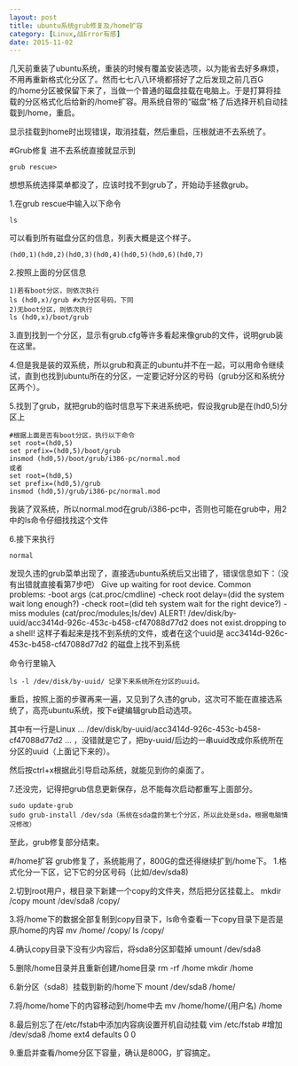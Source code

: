 ```yaml
---
layout: post
title: ubuntu系统grub修复及/home扩容
category: [Linux,战Error有感]
date: 2015-11-02
---
```

几天前重装了ubuntu系统，重装的时候有覆盖安装选项，以为能省去好多麻烦，不用再重新格式化分区了。然而七七八八环境都搭好了之后发现之前几百G的/home分区被保留下来了，当做一个普通的磁盘挂载在电脑上。于是打算将挂载的分区格式化后给新的/home扩容。用系统自带的“磁盘”格了后选择开机自动挂载到/home，重启。

显示挂载到home时出现错误，取消挂载，然后重启，压根就进不去系统了。
<!-- more -->

#Grub修复
进不去系统直接就显示到
	
	grub rescue>

想想系统选择菜单都没了，应该时找不到grub了，开始动手拯救grub。

1.在grub rescue中输入以下命令
	
	ls


可以看到所有磁盘分区的信息，列表大概是这个样子。
	
	(hd0,1)(hd0,2)(hd0,3)(hd0,4)(hd0,5)(hd0,6)(hd0,7)

2.按照上面的分区信息
		
	1)若有boot分区，则依次执行
	ls (hd0,x)/grub #x为分区号码，下同
	2)无boot分区，则依次执行
	ls (hd0,x)/boot/grub
	
3.直到找到一个分区，显示有grub.cfg等许多看起来像grub的文件，说明grub装在这里。

4.但是我是装的双系统，所以grub和真正的ubuntu并不在一起，可以用命令继续试，直到也找到ubuntu所在的分区，一定要记好分区的号码（grub分区和系统分区两个）。

5.找到了grub，就把grub的临时信息写下来进系统吧，假设我grub是在(hd0,5)分区上
	
	#根据上面是否有boot分区，执行以下命令
	set root=(hd0,5)
	set prefix=(hd0,5)/boot/grub
	insmod (hd0,5)/boot/grub/i386-pc/normal.mod
	或者
	set root=(hd0,5)
	set prefix=(hd0,5)/grub
	insmod (hd0,5)/grub/i386-pc/normal.mod
我装了双系统，所以normal.mod在grub/i386-pc中，否则也可能在grub中，用2中的ls命令仔细找找这个文件

6.接下来执行
	
	normal
发现久违的grub菜单出现了，直接选ubuntu系统后又出错了，错误信息如下：（没有出错就直接看第7步吧）
	Give up waiting for root device. Common problems: 
	-boot args (cat.proc/cmdline) 
	-check root delay=(did the system wait long enough?) 
	-check root=(did teh system wait for the right device?) 
	-miss modules (cat/proc/modules;ls/dev) 
	ALERT! /dev/disk/by-uuid/acc3414d-926c-453c-b458-cf47088d77d2 does not exist.dropping to a shell!
这样子看起来是找不到系统的文件，或者在这个uuid是 acc3414d-926c-453c-b458-cf47088d77d2 的磁盘上找不到系统

命令行里输入
	
	ls -l /dev/disk/by-uuid/ 记录下来系统所在分区的uuid。
重启，按照上面的步骤再来一遍，又见到了久违的grub，这次可不能在直接选系统了，高亮ubuntu系统，按下e键编辑grub启动选项。

其中有一行是Linux ... /dev/disk/by-uuid/acc3414d-926c-453c-b458-cf47088d77d2 ... ，没错就是它了，把by-uuid/后边的一串uuid改成你系统所在分区的uuid（上面记下来的）。

然后按ctrl+x根据此引导启动系统，就能见到你的桌面了。

7.还没完，记得把grub信息更新保存，总不能每次启动都重写上面部分。
	
	sudo update-grub
	sudo grub-install /dev/sda（系统在sda盘的第七个分区，所以此处是sda，根据电脑情况修改）
至此，grub修复部分结束。

#/home扩容
grub修复了，系统能用了，800G的盘还得继续扩到/home下。
1.格式化分一下区，记下它的分区号码（比如/dev/sda8)

2.切到root用户，根目录下新建一个copy的文件夹，然后把分区挂载上。
	mkdir /copy
	mount /dev/sda8 /copy/

3.将/home下的数据全部复制到copy目录下，ls命令查看一下copy目录下是否是原/home的内容
	mv /home/ /copy/
	ls /copy/

4.确认copy目录下没有少内容后，将sda8分区卸载掉
	umount /dev/sda8

5.删除/home目录并且重新创建/home目录
	rm -rf /home
	mkdir /home

6.新分区（sda8）挂载到新的/home下
	mount /dev/sda8 /home/

7.将/home/home下的内容移动到/home中去
	mv /home/home/(用户名) /home

8.最后别忘了在/etc/fstab中添加内容病设置开机自动挂载
	vim /etc/fstab
	#增加
	/dev/sda8 /home ext4    defaults        0       0

9.重启并查看/home分区下容量，确认是800G，扩容搞定。
